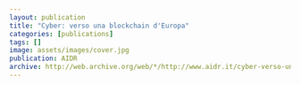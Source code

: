 ```yaml
---
layout: publication
title: "Cyber: verso una blockchain d'Europa"
categories: [publications]
tags: []
image: assets/images/cover.jpg
publication: AIDR
archive: http://web.archive.org/web/*/http://www.aidr.it/cyber-verso-una-blockchain-deuropa/
---
```

